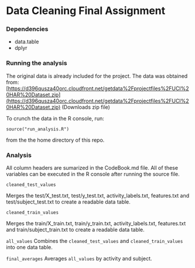 # Data Cleaning Final Assignment

### Dependencies

- data.table
- dplyr

### Running the analysis

The original data is already included for the project. The data was obtained from: [https://d396qusza40orc.cloudfront.net/getdata%2Fprojectfiles%2FUCI%20HAR%20Dataset.zip](https://d396qusza40orc.cloudfront.net/getdata%2Fprojectfiles%2FUCI%20HAR%20Dataset.zip) (Downloads zip file)

To crunch the data in the R console, run:

`source("run_analysis.R")`

from the the home directory of this repo.

### Analysis 

All column headers are sumarized in the CodeBook.md file. All of these variables can be executed in the R console after running the source file.

`cleaned_test_values`

Merges the test/X_test.txt, test/y_test.txt, activity_labels.txt, features.txt and test/subject_test.txt to create a readable data table. 

`cleaned_train_values`

Merges the train/X_train.txt, train/y_train.txt, activity_labels.txt, features.txt and train/subject_train.txt to create a readable data table. 

`all_values`
Combines the `cleaned_test_values` and `cleaned_train_values` into one data table.

`final_averages`
Averages `all_values` by activity and subject.





